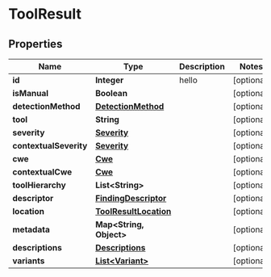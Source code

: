 
# ToolResult

## Properties
Name | Type | Description | Notes
------------ | ------------- | ------------- | -------------
**id** | **Integer** | hello |  [optional]
**isManual** | **Boolean** |  |  [optional]
**detectionMethod** | [**DetectionMethod**](DetectionMethod.md) |  |  [optional]
**tool** | **String** |  |  [optional]
**severity** | [**Severity**](Severity.md) |  |  [optional]
**contextualSeverity** | [**Severity**](Severity.md) |  |  [optional]
**cwe** | [**Cwe**](Cwe.md) |  |  [optional]
**contextualCwe** | [**Cwe**](Cwe.md) |  |  [optional]
**toolHierarchy** | **List&lt;String&gt;** |  |  [optional]
**descriptor** | [**FindingDescriptor**](FindingDescriptor.md) |  |  [optional]
**location** | [**ToolResultLocation**](ToolResultLocation.md) |  |  [optional]
**metadata** | **Map&lt;String, Object&gt;** |  |  [optional]
**descriptions** | [**Descriptions**](Descriptions.md) |  |  [optional]
**variants** | [**List&lt;Variant&gt;**](Variant.md) |  |  [optional]



